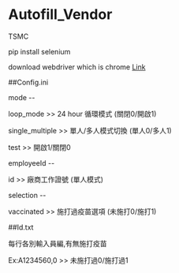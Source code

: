 # Autofill_Vendor
 TSMC

pip install selenium

download webdriver which is chrome [Link](https://chromedriver.chromium.org/downloads)



##Config.ini 

mode --

loop_mode  >> 24 hour 循環模式 (關閉0/開啟1)

single_multiple  >> 單人/多人模式切換 (單人0/多人1)

test >> 開啟1/關閉0

employeeId --

id >> 廠商工作證號 (單人模式)

selection --

vaccinated >> 施打過疫苗選項 (未施打0/施打1)

##Id.txt

每行各別輸入員編,有無施打疫苗

Ex:A1234560,0 >> 未施打過0/施打過1

